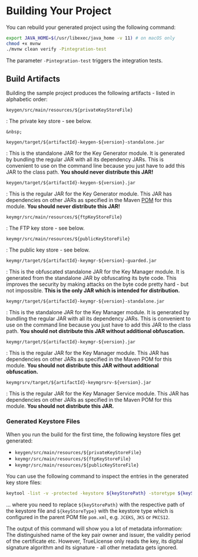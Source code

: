# Building Your Project

You can rebuild your generated project using the following command:

``` bash
export JAVA_HOME=$(/usr/libexec/java_home -v 11) # on macOS only
chmod +x mvnw
./mvnw clean verify -Pintegration-test
```

The parameter `-Pintegration-test` triggers the integration tests.

## Build Artifacts

Building the sample project produces the following artifacts - listed in alphabetic order:

`keygen/src/main/resources/${privateKeyStoreFile}`

:   The private key store - see below.

    &nbsp;

`keygen/target/${artifactId}-keygen-${version}-standalone.jar`

:   This is the standalone JAR for the Key Generator module.
    It is generated by bundling the regular JAR with all its dependency JARs.
    This is convenient to use on the command line because you just have to add this JAR to the class path.
    **You should never distribute this JAR!**

`keygen/target/${artifactId}-keygen-${version}.jar`

:   This is the regular JAR for the Key Generator module.
    This JAR has dependencies on other JARs as specified in the Maven
    [POM](https://maven.apache.org/guides/introduction/introduction-to-the-pom.html) for this module.
    **You should never distribute this JAR!**

`keymgr/src/main/resources/${ftpKeyStoreFile}`

:   The FTP key store - see below.

`keymgr/src/main/resources/${publicKeyStoreFile}`

:   The public key store - see below.

`keymgr/target/${artifactId}-keymgr-${version}-guarded.jar`

:   This is the obfuscated standalone JAR for the Key Manager module.
    It is generated from the standalone JAR by obfuscating its byte code.
    This improves the security by making attacks on the byte code pretty hard - but not impossible.
    **This is the only JAR which is intended for distribution.**

`keymgr/target/${artifactId}-keymgr-${version}-standalone.jar`

:   This is the standalone JAR for the Key Manager module.
    It is generated by bundling the regular JAR with all its dependency JARs.
    This is convenient to use on the command line because you just have to add this JAR to the class path.
    **You should not distribute this JAR without additional obfuscation.**

`keymgr/target/${artifactId}-keymgr-${version}.jar`

:   This is the regular JAR for the Key Manager module.
    This JAR has dependencies on other JARs as specified in the Maven POM for this module.
    **You should not distribute this JAR without additional obfuscation.**

`keymgrsrv/target/${artifactId}-keymgrsrv-${version}.jar`

:   This is the regular JAR for the Key Manager Service module.
    This JAR has dependencies on other JARs as specified in the Maven POM for this module.
    **You should not distribute this JAR.**

### Generated Keystore Files

When you run the build for the first time, the following keystore files get generated:

+ `keygen/src/main/resources/${privateKeyStoreFile}`
+ `keymgr/src/main/resources/${ftpKeyStoreFile}`
+ `keymgr/src/main/resources/${publicKeyStoreFile}`

You can use the following command to inspect the entries in the generated key store files:

``` bash
keytool -list -v -protected -keystore ${keyStorePath} -storetype ${keyStoreType}
```

… where you need to replace `${keyStorePath}` with the respective path of the keystore file and `${keyStoreType}` with
the keystore type which is configured in the parent POM file `pom.xml`, e.g. `JCEKS`, `JKS` or `PKCS12`.

The output of this command will show you a lot of metadata information:
The distinguished name of the key pair owner and issuer, the validity period of the certificate etc.
However, TrueLicense only reads the key, its digital signature algorithm and its signature - all other metadata gets
ignored.
